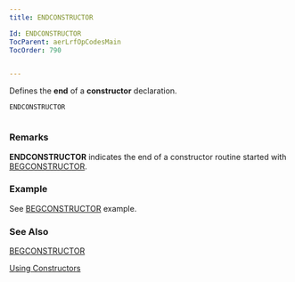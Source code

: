 ```yaml
---
title: ENDCONSTRUCTOR

Id: ENDCONSTRUCTOR
TocParent: aerLrfOpCodesMain
TocOrder: 790


---
```


Defines the **end** of a **constructor** declaration. 

```
ENDCONSTRUCTOR 
        
```

### Remarks
**ENDCONSTRUCTOR** indicates the end of a constructor routine started with [BEGCONSTRUCTOR](BEGCONSTRUCTOR.html). 

### Example
See [BEGCONSTRUCTOR](BEGCONSTRUCTOR.html) example. 

### See Also
[BEGCONSTRUCTOR](BEGCONSTRUCTOR.html)

[Using Constructors](/concepts/objects/singConstructors.html) 
